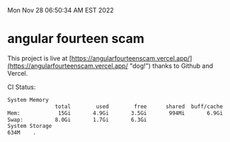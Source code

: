 Mon Nov 28 06:50:34 AM EST 2022

# angular fourteen scam


This project is live at [https://angularfourteenscam.vercel.app/](https://angularfourteenscam.vercel.app/ "dog!") thanks to Github and Vercel.

CI Status: 

```bash
System Memory
               total        used        free      shared  buff/cache   available
Mem:            15Gi       4.9Gi       3.5Gi       994Mi       6.9Gi       9.1Gi
Swap:          8.0Gi       1.7Gi       6.3Gi
System Storage
634M	.
